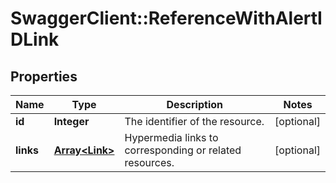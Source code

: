 # SwaggerClient::ReferenceWithAlertIDLink

## Properties
Name | Type | Description | Notes
------------ | ------------- | ------------- | -------------
**id** | **Integer** | The identifier of the resource. | [optional] 
**links** | [**Array&lt;Link&gt;**](Link.md) | Hypermedia links to corresponding or related resources. | [optional] 

